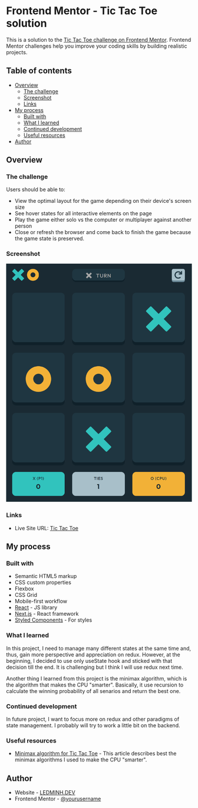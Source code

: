 # Frontend Mentor - Tic Tac Toe solution

This is a solution to the [Tic Tac Toe challenge on Frontend Mentor](https://www.frontendmentor.io/challenges/tic-tac-toe-game-Re7ZF_E2v). Frontend Mentor challenges help you improve your coding skills by building realistic projects. 

## Table of contents

- [Overview](#overview)
  - [The challenge](#the-challenge)
  - [Screenshot](#screenshot)
  - [Links](#links)
- [My process](#my-process)
  - [Built with](#built-with)
  - [What I learned](#what-i-learned)
  - [Continued development](#continued-development)
  - [Useful resources](#useful-resources)
- [Author](#author)

## Overview

### The challenge

Users should be able to:

- View the optimal layout for the game depending on their device's screen size
- See hover states for all interactive elements on the page
- Play the game either solo vs the computer or multiplayer against another person
- Close or refresh the browser and come back to finish the game because the game state is preserved.

### Screenshot

![Screenshot](./screenshot.png)

### Links

- Live Site URL: [Tic Tac Toe](https://tic-tac-39g1msp79-ledminh.vercel.app/)

## My process

### Built with

- Semantic HTML5 markup
- CSS custom properties
- Flexbox
- CSS Grid
- Mobile-first workflow
- [React](https://reactjs.org/) - JS library
- [Next.js](https://nextjs.org/) - React framework
- [Styled Components](https://styled-components.com/) - For styles


### What I learned

In this project, I need to manage many different states at the same time and, thus, gain more perspective and appreciation on redux. However, at the beginning, I decided to use only useState hook and sticked with that decision till the end. It is challenging but I think I will use redux next time.

Another thing I learned from this project is the minimax algorithm, which is the algorithm that makes the CPU "smarter". Basically, it use recursion to calculate the winning probability of all senarios and return the best one. 


### Continued development

In future project, I want to focus more on redux and other paradigms of state management. I probably will try to work a little bit on the backend.


### Useful resources

- [Minimax algorithm for Tic Tac Toe](https://www.neverstopbuilding.com/blog/minimax) - This article describes best the minimax algorithms I used to make the CPU "smarter".

## Author

- Website - [LEDMINH.DEV](https://www.ledminh.dev)
- Frontend Mentor - [@yourusername](https://www.frontendmentor.io/profile/ledminh)
